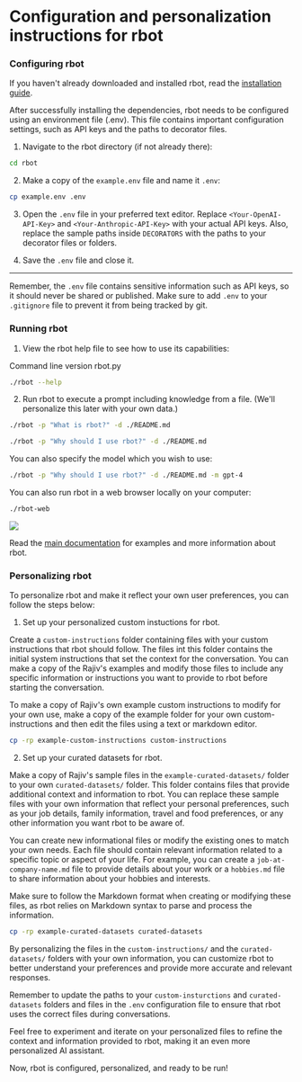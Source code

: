 Configuration and personalization instructions for rbot
=======================================================

### Configuring rbot
If you haven't already downloaded and installed rbot, read the [installation guide](INSTALL.md).

After successfully installing the dependencies, rbot needs to be configured using an environment file (.env). This file contains important configuration settings, such as API keys and the paths to decorator files.

1.  Navigate to the rbot directory (if not already there):

```bash
cd rbot
```

2.  Make a copy of the `example.env` file and name it `.env`:

```bash
cp example.env .env
```

3.  Open the `.env` file in your preferred text editor. Replace `<Your-OpenAI-API-Key>` and `<Your-Anthropic-API-Key>` with your actual API keys. Also, replace the sample paths inside `DECORATORS` with the paths to your decorator files or folders.

4.  Save the `.env` file and close it.

* * * * *

Remember, the `.env` file contains sensitive information such as API keys, so it should never be shared or published. Make sure to add `.env` to your `.gitignore` file to prevent it from being tracked by git.

### Running rbot

1.  View the rbot help file to see how to use its capabilities:

Command line version rbot.py
```bash
./rbot --help
```

2. Run rbot to execute a prompt including knowledge from a file. (We'll personalize this later with your own data.)
```bash
./rbot -p "What is rbot?" -d ./README.md
```

```bash
./rbot -p "Why should I use rbot?" -d ./README.md
```

You can also specify the model which you wish to use:

```bash
./rbot -p "Why should I use rbot?" -d ./README.md -m gpt-4
```

You can also run rbot in a web browser locally on your computer:

```bash
./rbot-web
```
![](screenshots/Cursor_and_rbot-streamlit_%C2%B7_Streamlit.png)

Read the [main documentation](README.md) for examples and more information about rbot.

### Personalizing rbot

To personalize rbot and make it reflect your own user preferences, you can follow the steps below:


1.  Set up your personalized custom instuctions for rbot.

Create a `custom-instructions` folder containing files with your custom instructions that rbot should follow. The files int this folder contains the initial system instructions that set the context for the conversation. You can make a copy of the Rajiv's examples and modify those files to include any specific information or instructions you want to provide to rbot before starting the conversation.

To make a copy of Rajiv's own example custom instructions to modify for your own use, make a copy of the example folder for your own custom-instructions and then edit the files using a text or markdown editor.

```bash
cp -rp example-custom-instructions custom-instructions
```


2.  Set up your curated datasets for rbot.

Make a copy of Rajiv's sample files in the `example-curated-datasets/` folder to your own `curated-datasets/` folder. This folder contains files that provide additional context and information to rbot. You can replace these sample files with your own information that reflect your personal preferences, such as your job details, family information, travel and food preferences, or any other information you want rbot to be aware of.

You can create new informational files or modify the existing ones to match your own needs. Each  file should contain relevant information related to a specific topic or aspect of your life. For example, you can create a `job-at-company-name.md` file to provide details about your work or a `hobbies.md` file to share information about your hobbies and interests.

Make sure to follow the Markdown format when creating or modifying these files, as rbot relies on Markdown syntax to parse and process the information.

```bash
cp -rp example-curated-datasets curated-datasets
```

By personalizing the files in the `custom-instructions/` and the `curated-datasets/` folders with your own information, you can customize rbot to better understand your preferences and provide more accurate and relevant responses.

Remember to update the paths to your `custom-insturctions` and `curated-datasets` folders and files in the `.env` configuration file to ensure that rbot uses the correct files during conversations.

Feel free to experiment and iterate on your personalized files to refine the context and information provided to rbot, making it an even more personalized AI assistant.

Now, rbot is configured, personalized, and ready to be run!